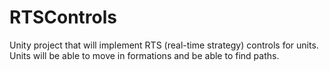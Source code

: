 RTSControls
===========

Unity project that will implement RTS (real-time strategy) controls for units. Units will be able to move in formations and be able to find paths.
